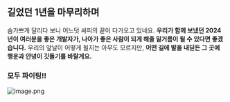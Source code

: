 ## 길었던 1년을 마무리하며

숨가쁘게 달리다 보니 어느덧 싸피의 끝이 다가오고 있네요. **우리가 함께 보냈던 2024년이 여러분을 좋은 개발자가, 나아가 좋은 사람이 되게 해줄 밑거름이 될 수 있다면 좋겠습니다.** 우리의 앞날이 어떻게 될지는 아무도 모르지만, **어떤 길에 발을 내딛든 그 곳에 행운과 안녕이 깃들기를 바랄게요.**

### 모두 파이팅!!

![image.png](https://withme.s3.amazonaws.com/interImg/8f4259ce-56b7-4e3c-8f23-16aa80add17d_image.png)
